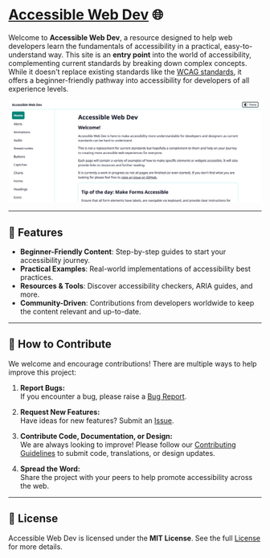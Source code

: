 
# [Accessible Web Dev](https://accessibleweb.dev/) 🌐  

Welcome to **Accessible Web Dev**, a resource designed to help web developers learn the fundamentals of accessibility in a practical, easy-to-understand way. This site is an **entry point** into the world of accessibility, complementing current standards by breaking down complex concepts. While it doesn't replace existing standards like the [WCAG standards](https://www.w3.org/WAI/standards-guidelines/wcag/), it offers a beginner-friendly pathway into accessibility for developers of all experience levels.

![Screenshot of Accessible Web Dev homepage showing a clean, accessible interface with key topics and resources.](/public/images/websiteScreenshot.png)

---

## 🚀 Features  

- **Beginner-Friendly Content**: Step-by-step guides to start your accessibility journey.  
- **Practical Examples**: Real-world implementations of accessibility best practices.  
- **Resources & Tools**: Discover accessibility checkers, ARIA guides, and more.  
- **Community-Driven**: Contributions from developers worldwide to keep the content relevant and up-to-date.  

---

## 🤝 How to Contribute  

We welcome and encourage contributions! There are multiple ways to help improve this project:  

1. **Report Bugs:**  
   If you encounter a bug, please raise a [Bug Report](https://github.com/AccessibleForAll/AccessibleWebDev/issues/new?assignees=&labels=&template=bug_report.md&title=).  

2. **Request New Features:**  
   Have ideas for new features? Submit an [Issue](https://github.com/AccessibleForAll/AccessibleWebDev/issues/new?assignees=&labels=&template=feature_request.md&title=).  

3. **Contribute Code, Documentation, or Design:**  
   We are always looking to improve! Please follow our [Contributing Guidelines](https://github.com/AccessibleForAll/AccessibleWebDev/blob/main/CONTRIBUTING.md) to submit code, translations, or design updates.  

4. **Spread the Word:**  
   Share the project with your peers to help promote accessibility across the web.  

---

## 📄 License  

Accessible Web Dev is licensed under the **MIT License**. See the full [License](https://github.com/AccessibleForAll/AccessibleWebDev/blob/main/LICENSE) for more details.
